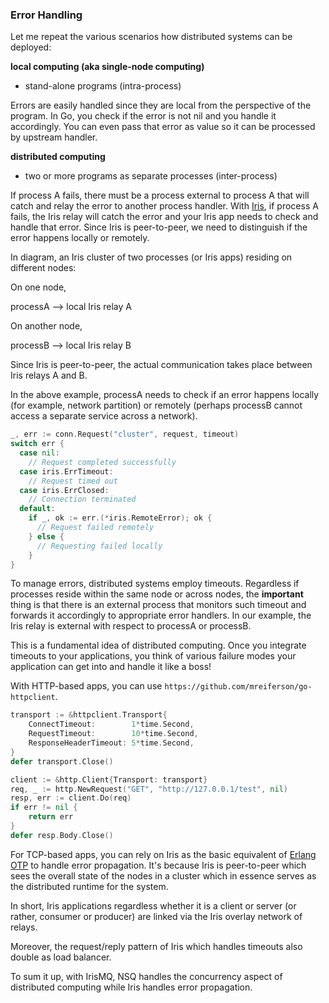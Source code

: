<script>
  (function(i,s,o,g,r,a,m){i['GoogleAnalyticsObject']=r;i[r]=i[r]||function(){
  (i[r].q=i[r].q||[]).push(arguments)},i[r].l=1*new Date();a=s.createElement(o),
  m=s.getElementsByTagName(o)[0];a.async=1;a.src=g;m.parentNode.insertBefore(a,m)
  })(window,document,'script','//www.google-analytics.com/analytics.js','ga');

  ga('create', 'UA-71257746-1', 'auto');
  ga('send', 'pageview');

</script>

### Error Handling

Let me repeat the various scenarios how distributed systems can be deployed:

**local computing (aka single-node computing)**

- stand-alone programs (intra-process)

Errors are easily handled since they are local from the perspective of the program. In Go, you check if the error is not nil and you handle it accordingly. You can even pass that error as value so it can be processed by upstream handler.

**distributed computing**

- two or more programs as separate processes (inter-process)

If process A fails, there must be a process external to process A that will catch and relay the error to another process handler. With [Iris](https://godoc.org/gopkg.in/project-iris/iris-go.v1),  if process A fails, the Iris relay will catch the error and your Iris app needs to check and handle that error. Since Iris is peer-to-peer, we need to distinguish if the error happens locally or remotely.

In diagram, an Iris cluster of two processes (or Iris apps) residing on different nodes:

On one node, 

processA --> local Iris relay A

On another node,

processB --> local Iris relay B

Since Iris is peer-to-peer, the actual communication takes place between Iris relays A and B.

In the above example, processA needs to check if an error happens locally (for example, network partition) or remotely (perhaps processB cannot access a separate service across a network).

```go
_, err := conn.Request("cluster", request, timeout)
switch err {
  case nil:
    // Request completed successfully
  case iris.ErrTimeout:
    // Request timed out
  case iris.ErrClosed:
    // Connection terminated
  default:
    if _, ok := err.(*iris.RemoteError); ok {
      // Request failed remotely
    } else {
      // Requesting failed locally
    }
}
```

To manage errors, distributed systems employ timeouts. Regardless if processes reside within the same node or across nodes, the **important** thing is that there is an external process that monitors such timeout and forwards it accordingly to appropriate error handlers. In our example, the Iris relay is external with respect to processA or processB.

This is a fundamental idea of distributed computing. Once you integrate timeouts to your applications, you think of various failure modes your application can get into and handle it like a boss!

With HTTP-based apps, you can use ```https://github.com/mreiferson/go-httpclient```.

```go
transport := &httpclient.Transport{
    ConnectTimeout:        1*time.Second,
    RequestTimeout:        10*time.Second,
    ResponseHeaderTimeout: 5*time.Second,
}
defer transport.Close()

client := &http.Client{Transport: transport}
req, _ := http.NewRequest("GET", "http://127.0.0.1/test", nil)
resp, err := client.Do(req)
if err != nil {
    return err
}
defer resp.Body.Close()
```

For TCP-based apps, you can rely on Iris as the basic equivalent of [Erlang OTP](http://armstrongonsoftware.blogspot.com/2008/05/road-we-didnt-go-down.html) to handle error propagation. It's because Iris is peer-to-peer which sees the overall state of the nodes in a cluster which in essence serves as the distributed runtime for the system.

In short, Iris applications regardless whether it is a client or server (or rather, consumer or producer) are linked via the Iris overlay network of relays.

Moreover, the request/reply pattern of Iris which handles timeouts also double as load balancer.

To sum it up, with IrisMQ, NSQ handles the concurrency aspect of distributed computing while Iris handles error propagation.


